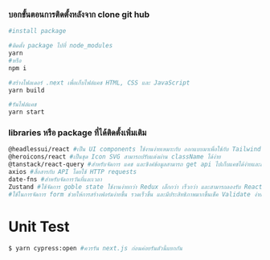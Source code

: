 <h3>บอกขั้นตอนการติดตั้งหลังจาก clone git hub</h3>

```bash
#install package

#ติดตั้ง package ไปที่ node_modules
yarn 
#หรือ
npm i

#สร้างโฟลเดอร์ .next เพื่อเก็บไฟล์แคช HTML, CSS และ JavaScript
yarn build

#รันไฟล์แคช
yarn start 
```
 
<h3>libraries หรือ package ที่ได้ติดตั้งเพิ่มเติม</h3>

```bash
@headlessui/react #เป็น UI components ใช้งานง่ายเหมาะกับ ออกแบบมาเพื่อใช้กับ Tailwind CSS
@heroicons/react #เป็นชุด Icon SVG สามารถปรับแต่งผ่าน className ได้ง่าย
@tanstack/react-query #สำหรับจัดการ แคช และซิงค์ข้อมูลสามารถ get api ไปเก็บแคชได้ง่ายและสามาถนำสถานะ loading , error ไปใช้ทำ ui ต่อได้
axios #สื่อสารกับ API โดยใช้ HTTP requests
date-fns #สำหรับจัดการวันที่และเวลา
Zustand #ใช้จัดการ goble state ใช้งานง่ายกว่า Redux เล็กกว่า เร็วกว่า และสามารถลองรับ React hooks ได้ด้วย 
#ใช้ในการจัดการ form ช่วยให้การสร้างฟอร์มง่ายขึ้น รวดเร็วขึ้น และมีประสิทธิภาพมากขึ้นเช็ค Validate ง่ายใช้กับ UI Framwork อย่าง MUI และ Component อื่นๆได้ด้วย
```

# Unit Test
```bash
$ yarn cypress:open #ควรรัน next.js ก่อนค่อยรันตัวนี้แยกกัน
```